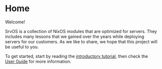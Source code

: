 # Home

Welcome!

SrvOS is a collection of NixOS modules that are optimized for servers. They includes many lessons that we gained over the years while deploying servers for our customers. As we like to share, we hope that this project will be useful to you.

To get started, start by reading the [introductory tutorial](./getting_started.md), then check the [User Guide](user_guide.md) for more information.
